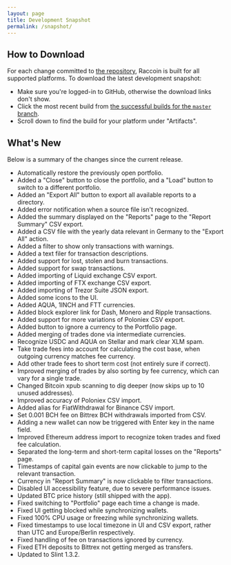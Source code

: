 ```yaml
---
layout: page
title: Development Snapshot
permalink: /snapshot/
---
```


## How to Download

For each change committed to [the repository](https://github.com/bjorn/raccoin), Raccoin is built for all supported platforms. To download the latest development snapshot:

* Make sure you're logged-in to GitHub, otherwise the download links don't show.
* Click the most recent build from [the successful builds for the `master` branch](https://github.com/bjorn/raccoin/actions/workflows/rust.yml?query=branch%3Amaster+is%3Asuccess).
* Scroll down to find the build for your platform under "Artifacts".

## What's New

Below is a summary of the changes since the current release.

* Automatically restore the previously open portfolio.
* Added a "Close" button to close the portfolio, and a "Load" button to switch to a different portfolio.
* Added an "Export All" button to export all available reports to a directory.
* Added error notification when a source file isn't recognized.
* Added the summary displayed on the "Reports" page to the "Report Summary" CSV export.
* Added a CSV file with the yearly data relevant in Germany to the "Export All" action.
* Added a filter to show only transactions with warnings.
* Added a text filer for transaction descriptions.
* Added support for lost, stolen and burn transactions.
* Added support for swap transactions.
* Added importing of Liquid exchange CSV export.
* Added importing of FTX exchange CSV export.
* Added importing of Trezor Suite JSON export.
* Added some icons to the UI.
* Added AQUA, 1INCH and FTT currencies.
* Added block explorer link for Dash, Monero and Ripple transactions.
* Added support for more variations of Poloniex CSV export.
* Added button to ignore a currency to the Portfolio page.
* Added merging of trades done via intermediate currencies.
* Recognize USDC and AQUA on Stellar and mark clear XLM spam.
* Take trade fees into account for calculating the cost base, when outgoing currency matches fee currency.
* Add other trade fees to short term cost (not entirely sure if correct).
* Improved merging of trades by also sorting by fee currency, which can vary for a single trade.
* Changed Bitcoin xpub scanning to dig deeper (now skips up to 10 unused addresses).
* Improved accuracy of Poloniex CSV import.
* Added alias for FiatWithdrawal for Binance CSV import.
* Set 0.001 BCH fee on Bittrex BCH withdrawals imported from CSV.
* Adding a new wallet can now be triggered with Enter key in the name field.
* Improved Ethereum address import to recognize token trades and fixed fee calculation.
* Separated the long-term and short-term capital losses on the "Reports" page.
* Timestamps of capital gain events are now clickable to jump to the relevant transaction.
* Currency in "Report Summary" is now clickable to filter transactions.
* Disabled UI accessibility feature, due to severe performance issues.
* Updated BTC price history (still shipped with the app).
* Fixed switching to "Portfolio" page each time a change is made.
* Fixed UI getting blocked while synchronizing wallets.
* Fixed 100% CPU usage or freezing while synchronizing wallets.
* Fixed timestamps to use local timezone in UI and CSV export, rather than UTC and Europe/Berlin respectively.
* Fixed handling of fee on transactions ignored by currency.
* Fixed ETH deposits to Bittrex not getting merged as transfers.
* Updated to Slint 1.3.2.
